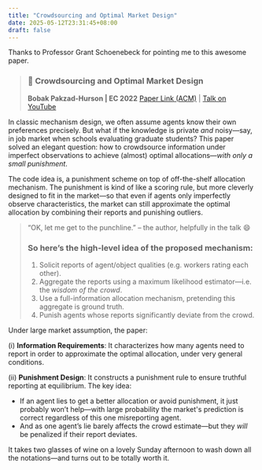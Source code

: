 ```yaml
---
title: "Crowdsourcing and Optimal Market Design"
date: 2025-05-12T23:31:45+08:00
draft: false
---
```


Thanks to Professor Grant Schoenebeck for pointing me to this awesome paper.

> ### 📄 **Crowdsourcing and Optimal Market Design**
>
> **Bobak Pakzad-Hurson | EC 2022**
>  [Paper Link (ACM)](https://dl.acm.org/doi/10.1145/3490486.3538266) | [Talk on YouTube](https://youtu.be/D7kFEWA_8qs?si=Zair02Y6nO1xGSkn)

In classic mechanism design, we often assume agents know their own preferences precisely. But what if the knowledge is private *and* noisy—say, in job market when schools evaluating graduate students? This paper solved an elegant question: how to crowdsource information under imperfect observations to achieve (almost) optimal allocations—*with only a small punishment*.

The code idea is, a punishment scheme on top of off-the-shelf allocation mechanism. The punishment is kind of like a scoring rule, but more cleverly designed to fit in the market—so that even if agents only imperfectly observe characteristics, the market can still approximate the optimal allocation by combining their reports and punishing outliers.

> “OK, let me get to the punchline.” – the author, helpfully in the talk 😄
>
> ### So here’s the high-level idea of the proposed mechanism:
>
> 1. Solicit reports of agent/object qualities (e.g. workers rating each other).
> 2. Aggregate the reports using a maximum likelihood estimator—i.e. the *wisdom of the crowd*.
> 3. Use a full-information allocation mechanism, pretending this aggregate is ground truth.
> 4. Punish agents whose reports significantly deviate from the crowd.

Under large market assumption, the paper:

(i) **Information Requirements**: It characterizes how many agents need to report in order to approximate the optimal allocation, under very general conditions.

(ii) **Punishment Design**: It constructs a punishment rule to ensure truthful reporting at equilibrium. The key idea:

- If an agent lies to get a better allocation or avoid punishment, it just probably won’t help—with large probability the market's prediction is correct regardless of this one misreporting agent.
- And as one agent’s lie barely affects the crowd estimate—but they *will* be penalized if their report deviates.

It takes two glasses of wine on a lovely Sunday afternoon to wash down all the notations—and turns out to be totally worth it.

